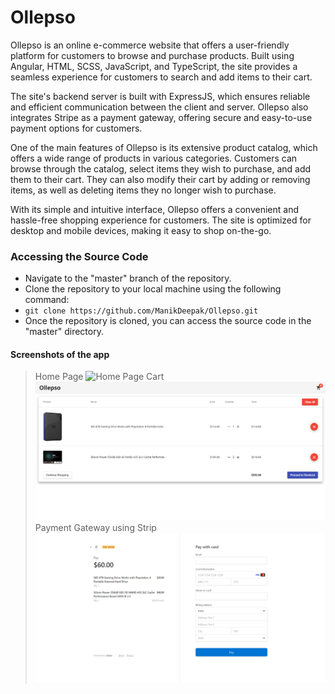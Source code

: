 # Ollepso
Ollepso is an online e-commerce website that offers a user-friendly platform for customers to browse and purchase products. Built using Angular, HTML, SCSS, JavaScript, and TypeScript, the site provides a seamless experience for customers to search and add items to their cart.

The site's backend server is built with ExpressJS, which ensures reliable and efficient communication between the client and server. Ollepso also integrates Stripe as a payment gateway, offering secure and easy-to-use payment options for customers.

One of the main features of Ollepso is its extensive product catalog, which offers a wide range of products in various categories. Customers can browse through the catalog, select items they wish to purchase, and add them to their cart. They can also modify their cart by adding or removing items, as well as deleting items they no longer wish to purchase.

With its simple and intuitive interface, Ollepso offers a convenient and hassle-free shopping experience for customers. The site is optimized for desktop and mobile devices, making it easy to shop on-the-go.


### Accessing the Source Code
* Navigate to the "master" branch of the repository.
* Clone the repository to your local machine using the following command:
* ```git clone https://github.com/ManikDeepak/Ollepso.git```
* Once the repository is cloned, you can access the source code in the "master" directory.


#### Screenshots of the app
>Home Page
![Home Page](master/screencapture-localhost-4200-home-2023-04-29-15_09_10.png)
>Cart
![Cart](screencapture-localhost-4200-cart-2023-04-29-15_09_37.png)
>Payment Gateway using Strip
![Payment Gateway using Strip ](screencapture-checkout-stripe-c-pay-cs-test-b1Ltys2RGYMiWjrnc2IzBY4dSeBwhgHQjqZWzZXx3tkYgx52fMGhC3G8o0-2023-04-29-15_09_59.png)
